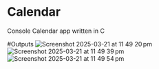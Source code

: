# Calendar
Console Calendar app written in C

#Outputs
![Screenshot 2025-03-21 at 11 49 20 pm](https://github.com/user-attachments/assets/90673306-137e-4944-b853-6268df3afa9f)
![Screenshot 2025-03-21 at 11 49 39 pm](https://github.com/user-attachments/assets/b93a65f4-3319-4eca-9234-dc929d06fada)
![Screenshot 2025-03-21 at 11 49 54 pm](https://github.com/user-attachments/assets/574ab32a-82a2-42fd-a80e-b52dfdbf446b)
